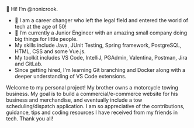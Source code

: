 👋 Hi! I’m @nonicrook.
- 👀 I am a career changer who left the legal field and entered the world of tech at the age of 50!
- 🌱 I’m currently a Junior Engineer with an amazing small company doing big things for little people.
- My skills include Java, JUnit Testing, Spring framework, PostgreSQL, HTML, CSS and some Vue.js.
- My toolkit includes VS Code, IntelliJ, PGAdmin, Valentina, Postman, Jira and GitLab.
- Since getting hired, I'm learning Git branching and Docker along with a deeper understanding of VS Code extensions.


Welcome to my personal project!
My brother owns a motorcycle towing business. My goal is to build a commercial/e-commerce website for his business and merchandise, and eventually include a tow scheduling/dispatch application.
I am so appreciative of the contributions, guidance, tips and coding resources I have received from my friends in tech. 
Thank you all!

<!---
nonicrook/nonicrook is a ✨ special ✨ repository because its `README.md` (this file) appears on your GitHub profile.
You can click the Preview link to take a look at your changes.
--->
